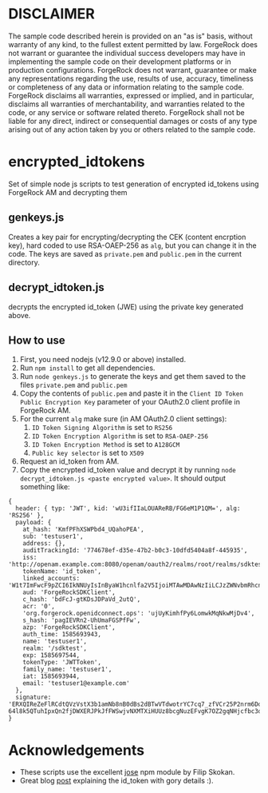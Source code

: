 # DISCLAIMER
The sample code described herein is provided on an "as is" basis, without warranty of any kind, to the fullest extent permitted by law. ForgeRock does not warrant or guarantee the individual success developers may have in implementing the sample code on their development platforms or in production configurations.
ForgeRock does not warrant, guarantee or make any representations regarding the use, results of use, accuracy, timeliness or completeness of any data or information relating to the sample code. ForgeRock disclaims all warranties, expressed or implied, and in particular, disclaims all warranties of merchantability, and warranties related to the code, or any service or software related thereto.
ForgeRock shall not be liable for any direct, indirect or consequential damages or costs of any type arising out of any action taken by you or others related to the sample code.

# encrypted_idtokens
Set of simple node js scripts to test generation of encrypted id_tokens using ForgeRock AM and decrypting them

## genkeys.js
Creates a key pair for encrypting/decrypting the CEK (content encrption key), hard coded to use RSA-OAEP-256 as `alg`, but you can change it in the code. The keys are saved as `private.pem` and `public.pem` in the current directory.

## decrypt_idtoken.js
decrypts the encrypted id_token (JWE) using the private key generated above.

## How to use
1. First, you need nodejs (v12.9.0 or above) installed.
2. Run `npm install` to get all dependencies.
3. Run `node genkeys.js` to generate the keys and get them saved to the files `private.pem` and `public.pem`
4. Copy the contents of `public.pem` and paste it in the `Client ID Token Public Encryption Key` parameter of your OAuth2.0 client profile in ForgeRock AM.
5. For the current `alg` make sure (in AM OAuth2.0 client settings):
   1. `ID Token Signing Algorithm` is set to `RS256`
   2. `ID Token Encryption Algorithm` is set to `RSA-OAEP-256`
   3. `ID Token Encryption Method` is set to `A128GCM`
   4. `Public key selector` is set to `X509`
6. Request an id_token from AM.
7. Copy the encrypted id_token value and decrypt it by running `node decrypt_idtoken.js <paste encrypted value>`. It should output something like:

```
{
  header: { typ: 'JWT', kid: 'wU3ifIIaLOUAReRB/FG6eM1P1QM=', alg: 'RS256' },
  payload: {
    at_hash: 'KmfPFhXSWPbd4_UQahoPEA',
    sub: 'testuser1',
    address: {},
    auditTrackingId: '774678ef-d35e-47b2-b0c3-10dfd5404a8f-445935',
    iss: 'http://openam.example.com:8080/openam/oauth2/realms/root/realms/sdktest',
    tokenName: 'id_token',
    linked_accounts: 'W1t7ImFwcF9pZCI6IkNNUyIsInByaW1hcnlfa2V5IjoiMTAwMDAwNzIiLCJzZWNvbmRhcnlfa2V5IjoiMTAwMDE4OTMifV1d',
    aud: 'ForgeRockSDKClient',
    c_hash: 'bdFcJ-gtKDsJDPaVd_2utQ',
    acr: '0',
    'org.forgerock.openidconnect.ops': 'ujUyKimhfPy6LomwkMqNkwMjDv4',
    s_hash: 'pagIEVRn2-UhUmaFGSPfFw',
    azp: 'ForgeRockSDKClient',
    auth_time: 1585693943,
    name: 'testuser1',
    realm: '/sdktest',
    exp: 1585697544,
    tokenType: 'JWTToken',
    family_name: 'testuser1',
    iat: 1585693944,
    email: 'testuser1@example.com'
  },
  signature: 'ERXQIReZeFlRCdtQVzVstX3b1amNb8nB0dBs2dBTwVTdwotrYC7cq7_zfVCr25P2nrm6DqdFoOvTgkafFHPXmJ_GxQDDRlHZsTs8LsOqxqxYOb_109Kx5r3lYw3XrDDEfaPCjxOL0SPwgrGttDbHJW2BAJs9f6BCeGZDAZYcXsQTLbZ6CifUuXtBebMLNJn3EkX7rQDyDuZonx0HXDXf4IR_1KrwezOrbeUR4pjV4kwmS89RpgsmkeW04AJXlKaSARG6VNI0-64l8k5QTuhIpxQn2fjDWXERJPkJfFWSwjvNXMTXiHUUz8bcgNuzEFvgK7OZ2gqNHjcfbc3qMC4HhA'
}
```

# Acknowledgements
* These scripts use the excellent [jose](https://github.com/panva/jose) npm module by Filip Skokan.
* Great blog [post](https://medium.com/@darutk/understanding-id-token-5f83f50fa02e) explaining the id_token with gory details :).


